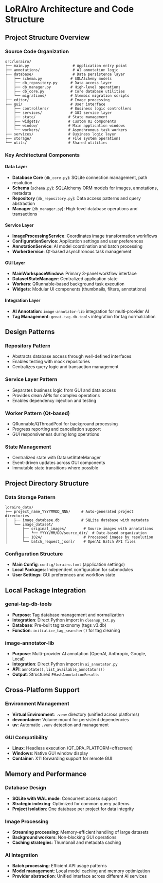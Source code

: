 # LoRAIro Architecture and Code Structure

## Project Structure Overview

### Source Code Organization
```
src/lorairo/
├── main.py                    # Application entry point
├── annotations/               # AI annotation logic
├── database/                  # Data persistence layer
│   ├── schema.py             # SQLAlchemy models
│   ├── db_repository.py      # Data access layer
│   ├── db_manager.py         # High-level operations
│   ├── db_core.py            # Core database utilities
│   └── migrations/           # Alembic migration scripts
├── editor/                   # Image processing
├── gui/                      # User interface
│   ├── controllers/          # Business logic controllers
│   ├── services/             # GUI service layer
│   ├── state/               # State management
│   ├── widgets/             # Custom UI components
│   ├── window/              # Main application windows
│   └── workers/             # Asynchronous task workers
├── services/                # Business logic layer
├── storage/                 # File system operations
└── utils/                   # Shared utilities
```

### Key Architectural Components

#### Data Layer
- **Database Core** (`db_core.py`): SQLite connection management, path resolution
- **Schema** (`schema.py`): SQLAlchemy ORM models for images, annotations, metadata
- **Repository** (`db_repository.py`): Data access patterns and query abstraction
- **Manager** (`db_manager.py`): High-level database operations and transactions

#### Service Layer
- **ImageProcessingService**: Coordinates image transformation workflows
- **ConfigurationService**: Application settings and user preferences
- **AnnotationService**: AI model coordination and batch processing
- **WorkerService**: Qt-based asynchronous task management

#### GUI Layer
- **MainWorkspaceWindow**: Primary 3-panel workflow interface
- **DatasetStateManager**: Centralized application state
- **Workers**: QRunnable-based background task execution
- **Widgets**: Modular UI components (thumbnails, filters, annotations)

#### Integration Layer
- **AI Annotation**: `image-annotator-lib` integration for multi-provider AI
- **Tag Management**: `genai-tag-db-tools` integration for tag normalization

## Design Patterns

### Repository Pattern
- Abstracts database access through well-defined interfaces
- Enables testing with mock repositories
- Centralizes query logic and transaction management

### Service Layer Pattern
- Separates business logic from GUI and data access
- Provides clean APIs for complex operations
- Enables dependency injection and testing

### Worker Pattern (Qt-based)
- QRunnable/QThreadPool for background processing
- Progress reporting and cancellation support
- GUI responsiveness during long operations

### State Management
- Centralized state with DatasetStateManager
- Event-driven updates across GUI components
- Immutable state transitions where possible

## Project Directory Structure

### Data Storage Pattern
```
lorairo_data/
├── project_name_YYYYMMDD_NNN/     # Auto-generated project directories
│   ├── image_database.db          # SQLite database with metadata
│   └── image_dataset/
│       ├── original_images/        # Source images with annotations
│       │   └── YYYY/MM/DD/source_dir/  # Date-based organization
│       ├── 1024/                   # Processed images by resolution
│       └── batch_request_jsonl/    # OpenAI Batch API files
```

### Configuration Structure
- **Main Config**: `config/lorairo.toml` (application settings)
- **Local Packages**: Independent configuration for submodules
- **User Settings**: GUI preferences and workflow state

## Local Package Integration

### genai-tag-db-tools
- **Purpose**: Tag database management and normalization
- **Integration**: Direct Python import in `cleanup_txt.py`
- **Database**: Pre-built tag taxonomy (tags_v3.db)
- **Function**: `initialize_tag_searcher()` for tag cleaning

### image-annotator-lib  
- **Purpose**: Multi-provider AI annotation (OpenAI, Anthropic, Google, Local)
- **Integration**: Direct Python import in `ai_annotator.py`
- **API**: `annotate()`, `list_available_annotators()`
- **Output**: Structured `PHashAnnotationResults`

## Cross-Platform Support

### Environment Management
- **Virtual Environment**: `.venv` directory (unified across platforms)
- **devcontainer**: Volume mount for persistent dependencies
- **uv**: Automatic `.venv` detection and management

### GUI Compatibility
- **Linux**: Headless execution (QT_QPA_PLATFORM=offscreen)
- **Windows**: Native GUI window display
- **Container**: X11 forwarding support for remote GUI

## Memory and Performance

### Database Design
- **SQLite with WAL mode**: Concurrent access support
- **Strategic indexing**: Optimized for common query patterns
- **Project isolation**: One database per project for data integrity

### Image Processing
- **Streaming processing**: Memory-efficient handling of large datasets
- **Background workers**: Non-blocking GUI operations
- **Caching strategies**: Thumbnail and metadata caching

### AI Integration
- **Batch processing**: Efficient API usage patterns
- **Model management**: Local model caching and memory optimization
- **Provider abstraction**: Unified interface across different AI services